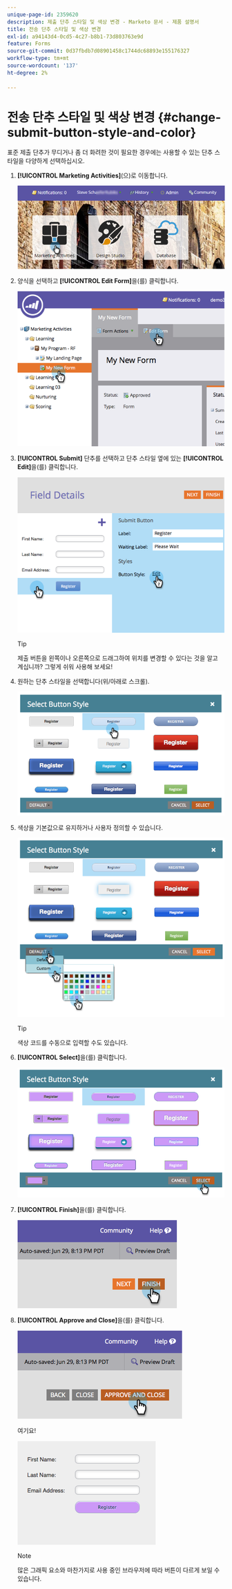 ```yaml
---
unique-page-id: 2359620
description: 제출 단추 스타일 및 색상 변경 - Marketo 문서 - 제품 설명서
title: 전송 단추 스타일 및 색상 변경
exl-id: a94143d4-0cd5-4c27-b8b1-73d803763e9d
feature: Forms
source-git-commit: 0d37fbdb7d08901458c1744dc68893e155176327
workflow-type: tm+mt
source-wordcount: '137'
ht-degree: 2%

---
```


# 전송 단추 스타일 및 색상 변경 {#change-submit-button-style-and-color}

표준 제출 단추가 무디거나 좀 더 화려한 것이 필요한 경우에는 사용할 수 있는 단추 스타일을 다양하게 선택하십시오.

1. **[!UICONTROL Marketing Activities]**(으)로 이동합니다.

   ![](assets/login-marketing-activities-3.png)

1. 양식을 선택하고 **[!UICONTROL Edit Form]**&#x200B;을(를) 클릭합니다.

   ![](assets/image2014-9-15-16-3a54-3a36.png)

1. **[!UICONTROL Submit]** 단추를 선택하고 단추 스타일 옆에 있는 **[!UICONTROL Edit]**&#x200B;을(를) 클릭합니다.

   ![](assets/image2014-9-15-16-3a54-3a56.png)

   >[!TIP]
   >
   >제출 버튼을 왼쪽이나 오른쪽으로 드래그하여 위치를 변경할 수 있다는 것을 알고 계십니까? 그렇게 쉬워 사용해 보세요!

1. 원하는 단추 스타일을 선택합니다(위/아래로 스크롤).

   ![](assets/image2014-9-15-16-3a55-3a30.png)

1. 색상을 기본값으로 유지하거나 사용자 정의할 수 있습니다.

   ![](assets/image2014-9-15-16-3a56-3a0.png)

   >[!TIP]
   >
   >색상 코드를 수동으로 입력할 수도 있습니다.

1. **[!UICONTROL Select]**&#x200B;을(를) 클릭합니다.

   ![](assets/image2014-9-15-16-3a56-3a37.png)

1. **[!UICONTROL Finish]**&#x200B;을(를) 클릭합니다.

   ![](assets/image2014-9-15-16-3a56-3a52.png)

1. **[!UICONTROL Approve and Close]**&#x200B;을(를) 클릭합니다.

   ![](assets/image2014-9-15-16-3a57-3a10.png)

   여기요!

   ![](assets/image2014-9-15-16-3a57-3a17.png)

   >[!NOTE]
   >
   >많은 그래픽 요소와 마찬가지로 사용 중인 브라우저에 따라 버튼이 다르게 보일 수 있습니다.
